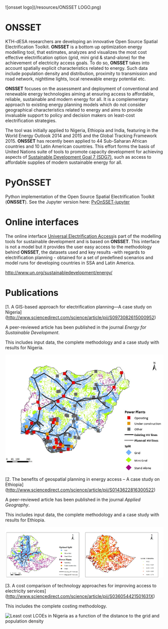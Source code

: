 ![onsset logo](/resources/ONSSET LOGO.png)

# ONSSET

KTH-dESA researchers are developing an innovative Open Source Spatial Electrification Toolkit. **ONSSET** is  a bottom up optimization energy modelling tool, that estimates, analyzes and visualizes the most cost effective electrification option (grid, mini grid & stand-alone) for the achievement of electricity access goals. To do so, **ONSSET** takes into account spatially explicit characteristics related to energy. Such data include population density and distribution, proximity to transmission and road network, nighttime lights, local renewable energy potential etc.

**ONSSET** focuses on the assessment and deployment of conventional and renewable energy technologies aiming at ensuring access to affordable, reliable, sustainable and modern energy for all. It is a complementary approach to existing energy planning models which do not consider geographical characteristics related to energy and aims to provide invaluable support to policy and decision makers on least-cost electrification strategies.

The tool was initially applied to Nigeria, Ethiopia and India, featuring in the World Energy Outlook 2014 and 2015 and the Global Tracking Framework 2015. **ONSSET** has recently been applied to 44 Sub-Saharan African countries and  10 Latin American countries. This effort forms the basis of United Nations suite of tools to promote capacity development for achieving aspects of [Sustainable Development Goal 7 (SDG7)](http://www.un.org/sustainabledevelopment/energy/), such as access to affordable supplies of modern sustainable energy for all.

# PyOnSSET

Python implementation of the Open Source Spatial Electrification Toolkit (**ONSSET**).
See the Jupyter version here: [PyOnSSET-jupyter](https://github.com/KTH-dESA/PyOnSSET-jupyter)

# Online interfaces

The online interface [Universal Electrification Access](https://un-desa-modelling.github.io/electrification-paths-visualisation/)is part of the modelling tools for sustainable development and is based on **ONSSET**. 
This interface is not a model but it provides the user easy access to the methodology behind **ONSSET**, the datasets used and key results -with regards to electrification planning - obtained for a set of predefined scenarios and model runs for developing countries in SSA and Latin America. 

http://www.un.org/sustainabledevelopment/energy/


# Publications


[1. A GIS-based approach for electrification planning—A case study on Nigeria]
(http://www.sciencedirect.com/science/article/pii/S0973082615000952)

A peer-reviewed article has been published in the journal *Energy for Sustainable Development*.

This includes input data, the complete methodology and a case study with results for Nigeria.

![Optimal electrification mix in Nigeria](/resources/nigeria_electrification_map.png "Optimal electrification mix in Nigeria")


[2. The benefits of geospatial planning in energy access – A case study on Ethiopia]
(http://www.sciencedirect.com/science/article/pii/S0143622816300522)

A peer-reviewed article has been published in the journal *Applied Geography*.

This includes input data, the complete methodology and a case study with results for Ethiopia.

![Optimal electrification mix and spatial levelized cost of electricity in Ethiopia](/resources/Ethiopia_optimalmix_LCOE.png "Optimal electrification mix and spatial levelized cost of electricity in Ethiopia")


[3. A cost comparison of technology approaches for improving access to electricity services]
(http://www.sciencedirect.com/science/article/pii/S036054421501631X)

This includes the complete costing methodology. 

![Least cost LCOEs in Nigeria as a function of the distance to the grid and population density
](/resources/Nigeria_LCOE_surface.png "Least cost LCOEs in Nigeria as a function of the distance to the grid and population density
")
